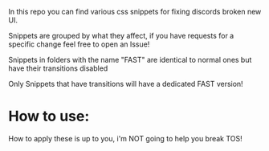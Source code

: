 In this repo you can find various css snippets for fixing discords broken new UI.

Snippets are grouped by what they affect, if you have requests for a specific change feel free to open an Issue!

Snippets in folders with the name "FAST" are identical to normal ones but have their transitions disabled

Only Snippets that have transitions will have a dedicated FAST version!

# How to use:

How to apply these is up to you, i'm NOT going to help you break TOS!